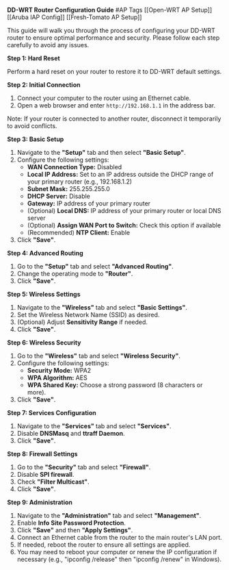 **DD-WRT Router Configuration Guide**
#AP
Tags [[Open-WRT AP Setup]] [[Aruba IAP Config]] [[Fresh-Tomato AP Setup]]

This guide will walk you through the process of configuring your DD-WRT router to ensure optimal performance and security. Please follow each step carefully to avoid any issues.

**Step 1: Hard Reset**

Perform a hard reset on your router to restore it to DD-WRT default settings.

**Step 2: Initial Connection**

1. Connect your computer to the router using an Ethernet cable.
2. Open a web browser and enter `http://192.168.1.1` in the address bar.

Note: If your router is connected to another router, disconnect it temporarily to avoid conflicts.

**Step 3: Basic Setup**

1. Navigate to the **"Setup"** tab and then select **"Basic Setup"**.
2. Configure the following settings:
   - **WAN Connection Type:** Disabled
   - **Local IP Address:** Set to an IP address outside the DHCP range of your primary router (e.g., 192.168.1.2)
   - **Subnet Mask:** 255.255.255.0
   - **DHCP Server:** Disable
   - **Gateway:** IP address of your primary router
   - (Optional) **Local DNS:** IP address of your primary router or local DNS server
   - (Optional) **Assign WAN Port to Switch:** Check this option if available
   - (Recommended) **NTP Client:** Enable
3. Click **"Save"**.

**Step 4: Advanced Routing**

1. Go to the **"Setup"** tab and select **"Advanced Routing"**.
2. Change the operating mode to **"Router"**.
3. Click **"Save"**.

**Step 5: Wireless Settings**

1. Navigate to the **"Wireless"** tab and select **"Basic Settings"**.
2. Set the Wireless Network Name (SSID) as desired.
3. (Optional) Adjust **Sensitivity Range** if needed.
4. Click **"Save"**.

**Step 6: Wireless Security**

1. Go to the **"Wireless"** tab and select **"Wireless Security"**.
2. Configure the following settings:
   - **Security Mode:** WPA2
   - **WPA Algorithm:** AES
   - **WPA Shared Key:** Choose a strong password (8 characters or more).
3. Click **"Save"**.

**Step 7: Services Configuration**

1. Navigate to the **"Services"** tab and select **"Services"**.
2. Disable **DNSMasq** and **ttraff Daemon**.
3. Click **"Save"**.

**Step 8: Firewall Settings**

1. Go to the **"Security"** tab and select **"Firewall"**.
2. Disable **SPI firewall**.
3. Check **"Filter Multicast"**.
4. Click **"Save"**.

**Step 9: Administration**

1. Navigate to the **"Administration"** tab and select **"Management"**.
2. Enable **Info Site Password Protection**.
3. Click **"Save"** and then **"Apply Settings"**.
4. Connect an Ethernet cable from the router to the main router's LAN port.
5. If needed, reboot the router to ensure all settings are applied.
6. You may need to reboot your computer or renew the IP configuration if necessary (e.g., "ipconfig /release" then "ipconfig /renew" in Windows).

